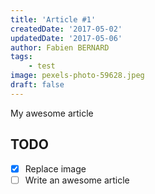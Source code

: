 ```yaml
---
title: 'Article #1'
createdDate: '2017-05-02'
updatedDate: '2017-05-06'
author: Fabien BERNARD
tags:
    - test
image: pexels-photo-59628.jpeg
draft: false
---
```


My awesome article

## TODO

-   [x] Replace image
-   [ ] Write an awesome article
